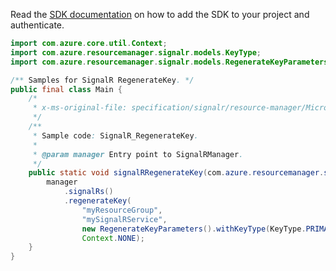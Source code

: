 Read the [SDK documentation](https://github.com/Azure/azure-sdk-for-java/blob/azure-resourcemanager-signalr_1.0.0-beta.4/sdk/signalr/azure-resourcemanager-signalr/README.md) on how to add the SDK to your project and authenticate.

```java
import com.azure.core.util.Context;
import com.azure.resourcemanager.signalr.models.KeyType;
import com.azure.resourcemanager.signalr.models.RegenerateKeyParameters;

/** Samples for SignalR RegenerateKey. */
public final class Main {
    /*
     * x-ms-original-file: specification/signalr/resource-manager/Microsoft.SignalRService/stable/2022-02-01/examples/SignalR_RegenerateKey.json
     */
    /**
     * Sample code: SignalR_RegenerateKey.
     *
     * @param manager Entry point to SignalRManager.
     */
    public static void signalRRegenerateKey(com.azure.resourcemanager.signalr.SignalRManager manager) {
        manager
            .signalRs()
            .regenerateKey(
                "myResourceGroup",
                "mySignalRService",
                new RegenerateKeyParameters().withKeyType(KeyType.PRIMARY),
                Context.NONE);
    }
}
```
